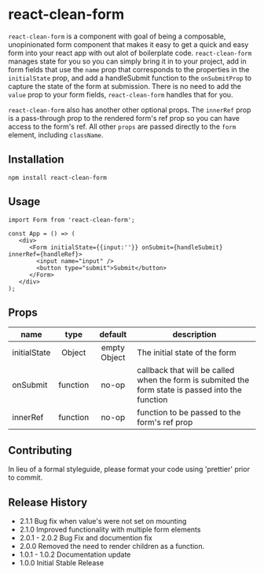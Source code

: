 # react-clean-form

`react-clean-form` is a component with goal of being a composable, unopinionated form component that makes it easy to get a quick and easy form into your react app with out alot of boilerplate code. `react-clean-form` manages state for you so you can simply bring it in to your project, add in form fields that use the `name` prop that corresponds to the properties in the `initialState` prop, and add a handleSubmit function to the `onSubmitProp` to capture the state of the form at submission. There is no need to add the `value` prop to your form fields, `react-clean-form` handles that for you.

`react-clean-form` also has another other optional props. The `innerRef` prop is a pass-through prop to the rendered form's ref prop so you can have access to the form's ref. All other `props` are passed directly to the `form` element, including `className`.

## Installation

`npm install react-clean-form`

## Usage

```
import Form from 'react-clean-form';

const App = () => (
   <div>
      <Form initialState={{input:''}} onSubmit={handleSubmit} innerRef={handleRef}>
        <input name="input" />
        <button type="submit">Submit</button>
      </Form>
   </div>
);
```

## Props

| name         |   type   |   default    | description                                                                                       |
| ------------ | :------: | :----------: | ------------------------------------------------------------------------------------------------- |
| initialState |  Object  | empty Object | The initial state of the form                                                                     |
| onSubmit     | function |    no-op     | callback that will be called when the form is submited the form state is passed into the function |
| innerRef     | function |    no-op     | function to be passed to the form's ref prop                                                      |

## Contributing

In lieu of a formal styleguide, please format your code using 'prettier' prior to commit.

## Release History

- 2.1.1 Bug fix when value's were not set on mounting
- 2.1.0 Improved functionality with multiple form elements
- 2.0.1 - 2.0.2 Bug Fix and documention fix
- 2.0.0 Removed the need to render children as a function.
- 1.0.1 - 1.0.2 Documentation update
- 1.0.0 Initial Stable Release
